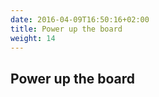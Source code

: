 ```yaml
---
date: 2016-04-09T16:50:16+02:00
title: Power up the board
weight: 14
---
```


## Power up the board
